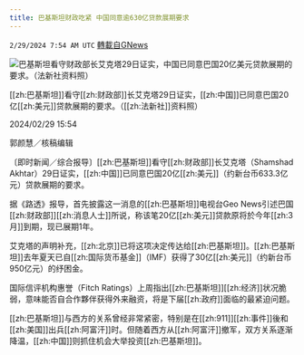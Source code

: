 ```yaml
---
title: 巴基斯坦财政吃紧 中国同意逾630亿贷款展期要求
---
```

`2/29/2024 7:54 AM UTC` [轉載自GNews](https://gnews.org/articles/2353011)

![巴基斯坦看守财政部长艾克塔29日证实，中国已同意巴国20亿美元贷款展期的要求。（法新社资料照）](https://img.ltn.com.tw/Upload/news/600/2024/02/29/phpDzR9L1.jpg "巴基斯坦看守财政部长艾克塔29日证实，中国已同意巴国20亿美元贷款展期的要求。（法新社资料照）")

[[zh:巴基斯坦]]看守[[zh:财政部]]长艾克塔29日证实，[[zh:中国]]已同意巴国20亿[[zh:美元]]贷款展期的要求。（[[zh:法新社]]资料照）

2024/02/29 15:54

郭颜慧／核稿编辑

〔即时新闻／综合报导〕[[zh:巴基斯坦]]看守[[zh:财政部]]长艾克塔（Shamshad Akhtar）29日证实，[[zh:中国]]已同意巴国20亿[[zh:美元]]（约新台币633.3亿元）贷款展期的要求。

据《路透》报导，首先披露这一消息的[[zh:巴基斯坦]]电视台Geo News引述巴国[[zh:财政部]][[zh:消息人士]]所说，称该笔20亿[[zh:美元]]贷款原将於今年[[zh:3月]]到期，现已展期1年。

艾克塔的声明补充，[[zh:北京]]已将这项决定传达给[[zh:巴基斯坦]]。[[zh:巴基斯坦]]去年夏天已自[[zh:国际货币基金]]（IMF）获得了30亿[[zh:美元]]（约新台币950亿元）的纾困金。

国际信评机构惠誉（Fitch Ratings）上周指出[[zh:巴基斯坦]][[zh:经济]]状况脆弱，意味能否自合作夥伴获得外来融资，将是下届[[zh:政府]]面临的最紧迫问题。

[[zh:巴基斯坦]]与西方的关系曾经非常紧密，特别是在[[zh:911]][[zh:事件]]後和[[zh:美国]]出兵[[zh:阿富汗]]时。但随着西方从[[zh:阿富汗]]撤军，双方关系逐渐降温，[[zh:中国]]则抓住机会大举投资[[zh:巴基斯坦]]。
